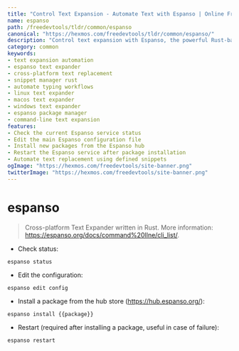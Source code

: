```yaml
---
title: "Control Text Expansion - Automate Text with Espanso | Online Free DevTools by Hexmos"
name: espanso
path: /freedevtools/tldr/common/espanso
canonical: "https://hexmos.com/freedevtools/tldr/common/espanso/"
description: "Control text expansion with Espanso, the powerful Rust-based text expander. Automate typing, insert boilerplate text, and manage snippets efficiently. Free online tool, no registration required."
category: common
keywords:
- text expansion automation
- espanso text expander
- cross-platform text replacement
- snippet manager rust
- automate typing workflows
- linux text expander
- macos text expander
- windows text expander
- espanso package manager
- command-line text expansion
features:
- Check the current Espanso service status
- Edit the main Espanso configuration file
- Install new packages from the Espanso hub
- Restart the Espanso service after package installation
- Automate text replacement using defined snippets
ogImage: "https://hexmos.com/freedevtools/site-banner.png"
twitterImage: "https://hexmos.com/freedevtools/site-banner.png"
---
```


# espanso

> Cross-platform Text Expander written in Rust.
> More information: <https://espanso.org/docs/command%20lIne/cli_list/>.

- Check status:

`espanso status`

- Edit the configuration:

`espanso edit config`

- Install a package from the hub store (<https://hub.espanso.org/>):

`espanso install {{package}}`

- Restart (required after installing a package, useful in case of failure):

`espanso restart`
